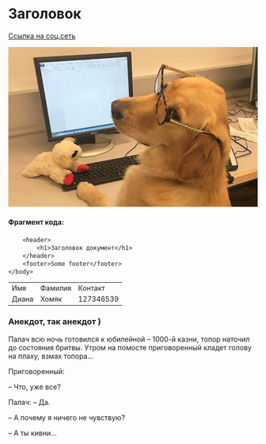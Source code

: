 # Заголовок 

[Ссылка на соц.сеть](https://instagram.com/dianakhomiak_?igshid=YmMyMTA2M2Y=)

![Альтернативный текст](./img/281aaf73c5b37d8be3b0ed20caade1c9.jpg)

#### Фрагмент кода:

```<body>
    <header>
        <h1>Заголовок документ</h1>
    </header>
    <footer>Some footer</footer>
</body>
```
<table><tbody><tr><td>Имя</td><td>Фамилия</td><td>Контакт</td></tr><tr><td>Диана</td><td>Хомяк</td><td>127346539</td></tr></tbody></table>

### Анекдот, так анекдот )

Палач всю ночь готовился к юбилейной – 1000-й казни, топор наточил до состояния бритвы. Утром на помосте приговоренный кладет голову на плаху, взмах топора…

Приговоренный:

– Что, уже все?

Палач: – Да.

– А почему я ничего не чувствую?

– А ты кивни…